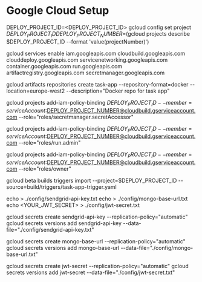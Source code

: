 # Google Cloud Setup

DEPLOY_PROJECT_ID=<DEPLOY_PROJECT_ID>
gcloud config set project $DEPLOY_PROJECT_ID
DEPLOY_PROJECT_NUMBER=$(gcloud projects describe $DEPLOY_PROJECT_ID --format 'value(projectNumber)')

gcloud services enable iam.googleapis.com cloudbuild.googleapis.com clouddeploy.googleapis.com servicenetworking.googleapis.com container.googleapis.com run.googleapis.com artifactregistry.googleapis.com secretmanager.googleapis.com

gcloud artifacts repositories create task-app --repository-format=docker --location=europe-west2 --description="Docker repo for task app"

gcloud projects add-iam-policy-binding $DEPLOY_PROJECT_ID --member=serviceAccount:$DEPLOY_PROJECT_NUMBER@cloudbuild.gserviceaccount.com --role="roles/secretmanager.secretAccessor"

gcloud projects add-iam-policy-binding $DEPLOY_PROJECT_ID --member=serviceAccount:$DEPLOY_PROJECT_NUMBER@cloudbuild.gserviceaccount.com --role="roles/run.admin"

gcloud projects add-iam-policy-binding $DEPLOY_PROJECT_ID --member=serviceAccount:$DEPLOY_PROJECT_NUMBER@cloudbuild.gserviceaccount.com --role="roles/owner"

gcloud beta builds triggers import --project=$DEPLOY_PROJECT_ID --source=build/triggers/task-app-trigger.yaml

echo <YOUR SENDGRID API KEY> > ./config/sendgrid-api-key.txt
echo <YOUR MONGO BASE URL> > ./config/mongo-base-url.txt
echo <YOUR_JWT_SECRET> > ./config/jwt-secret.txt

gcloud secrets create sendgrid-api-key --replication-policy="automatic"
gcloud secrets versions add sendgrid-api-key --data-file="./config/sendgrid-api-key.txt"

gcloud secrets create mongo-base-url --replication-policy="automatic"
gcloud secrets versions add mongo-base-url --data-file="./config/mongo-base-url.txt"

gcloud secrets create jwt-secret --replication-policy="automatic"
gcloud secrets versions add jwt-secret --data-file="./config/jwt-secret.txt"




<!-- 

BELOW IS FOR CLOUD DEPLOY

gcloud projects add-iam-policy-binding $DEPLOY_PROJECT_ID --member=serviceAccount:$DEPLOY_PROJECT_NUMBER-compute@developer.gserviceaccount.com --role="roles/clouddeploy.jobRunner"

gcloud iam service-accounts add-iam-policy-binding $DEPLOY_PROJECT_NUMBER-compute@developer.gserviceaccount.com --member=serviceAccount:$DEPLOY_PROJECT_NUMBER-compute@developer.gserviceaccount.com --role="roles/iam.serviceAccountUser" --project=$DEPLOY_PROJECT_ID

gcloud projects add-iam-policy-binding $DEPLOY_PROJECT_ID --member=serviceAccount:$DEPLOY_PROJECT_NUMBER-compute@developer.gserviceaccount.com --role="roles/run.developer"

gcloud deploy apply --file=deploy/clouddeploy.yaml --region=europe-west2 --project=$DEPLOY_PROJECT_ID

gcloud deploy releases create test-release --skaffold-file=deploy/skaffold.yaml --project=$DEPLOY_PROJECT_ID --region=europe-west2 --delivery-pipeline=task-app --images=my-app-image=europe-west2-docker.pkg.dev/$_DEPLOY_PROJECT_ID/task-app/task-app-server -->
